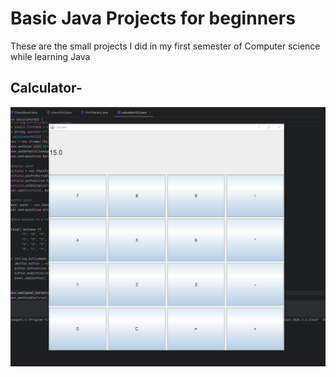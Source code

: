 # Basic Java Projects for beginners  
These are the small projects I did in my first semester of Computer science while learning Java
## Calculator-  

![Calculator screenshot](https://github.com/Mou2004/Basic_Java_Projects/blob/main/calculator.PNG)
